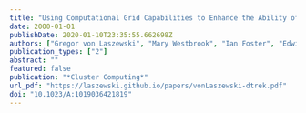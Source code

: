 ```yaml
---
title: "Using Computational Grid Capabilities to Enhance the Ability of an X-Ray Source for Structural Biology"
date: 2000-01-01
publishDate: 2020-01-10T23:35:55.662698Z
authors: ["Gregor von Laszewski", "Mary Westbrook", "Ian Foster", "Edwin Westbrook", "Craig Barnes"]
publication_types: ["2"]
abstract: ""
featured: false
publication: "*Cluster Computing*"
url_pdf: "https://laszewski.github.io/papers/vonLaszewski-dtrek.pdf"
doi: "10.1023/A:1019036421819"
---
```


